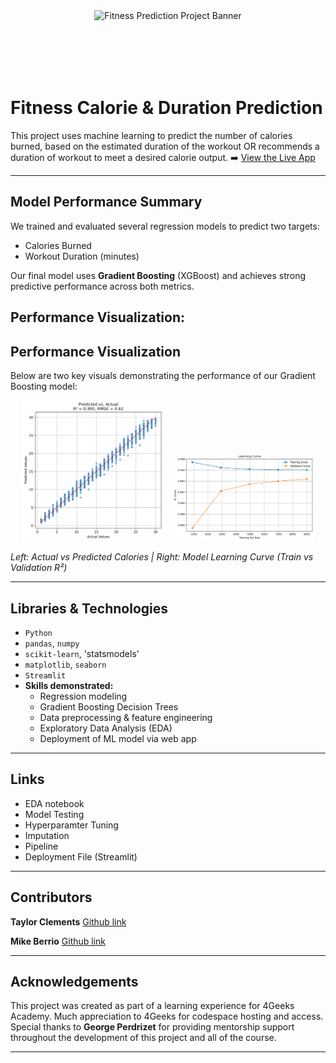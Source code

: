 
<!-- Banner Image -->
<div align="center" style="width: 100%; height: 100px; overflow: hidden;">
  <img src="https://github.com/4GeeksAcademy/fitness_final_project_clements/blob/5629a6f25c071cce841ef4e14c2f38e0d5df2adc/data/banner.png" style="width: 100%; object-fit: cover;" alt="Fitness Prediction Project Banner">
</div>

# Fitness Calorie & Duration Prediction



This project uses machine learning to predict the number of calories burned, based on the estimated duration of the workout OR recommends a duration of workout to meet a desired calorie output. 
➡️ [View the Live App](https://fitness-final-project.onrender.com)

---

## Model Performance Summary

We trained and evaluated several regression models to predict two targets:

- Calories Burned
- Workout Duration (minutes)

Our final model uses **Gradient Boosting** (XGBoost) and achieves strong predictive performance across both metrics.

## Performance Visualization:



## Performance Visualization

Below are two key visuals demonstrating the performance of our Gradient Boosting model:

<div align="center">
  <img src="notebooks/predicted_vs_actual.png" alt="Predicted vs Actual Calories" width="45%" style="display: inline-block; margin-right: 2%;" />
  <img src="notebooks/Learning_Curve.png" alt="Learning Curve" width="45%" style="display: inline-block;" />
</div>

*Left: Actual vs Predicted Calories | Right: Model Learning Curve (Train vs Validation R²)*


---

## Libraries & Technologies

- `Python`
- `pandas`, `numpy`
- `scikit-learn`, 'statsmodels'
- `matplotlib`, `seaborn`
- `Streamlit`
- **Skills demonstrated:**
  - Regression modeling
  - Gradient Boosting Decision Trees
  - Data preprocessing & feature engineering
  - Exploratory Data Analysis (EDA)
  - Deployment of ML model via web app

---

## Links 
- EDA notebook
- Model Testing
- Hyperparamter Tuning
- Imputation
- Pipeline
- Deployment File (Streamlit)


---

##  Contributors

**Taylor Clements**  [Github link](https://github.com/drtclem)

**Mike Berrio**  [Github link](https://github.com/mberrio10)

---

## Acknowledgements

This project was created as part of a learning experience for 4Geeks Academy. Much appreciation to 4Geeks for codespace hosting and access.
Special thanks to **George Perdrizet** for providing mentorship support throughout the development of this project and all of the course. 

---
